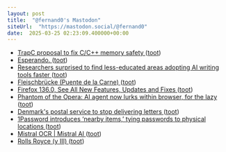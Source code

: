 ```yaml
---
layout: post
title:  "@fernand0's Mastodon"
siteUrl:  "https://mastodon.social/@fernand0"
date:  2025-03-25 02:23:09.400000+00:00
---
```

*  [TrapC proposal to fix C/C++ memory safety ](https://www.infoworld.com/article/3836025/trapc-proposal-to-fix-c-c-memory-safety.htm) ([toot](https://mastodon.social/@fernand0/114220688303693483))
*  [Esperando. ](https://avecesunafoto.wordpress.com/2025/03/24/esperando-2) ([toot](https://mastodon.social/@fernand0/114218929792139696))
*  [Researchers surprised to find less-educated areas adopting AI writing tools faster ](https://arstechnica.com/ai/2025/03/researchers-surprised-to-find-less-educated-areas-adopting-ai-writing-tools-faster) ([toot](https://mastodon.social/@fernand0/114218433183907978))
*  [Fleischbrücke (Puente de la Carne) ](https://www.flickr.com/photos/fernand0/54374724971) ([toot](https://mastodon.social/@fernand0/114218363487239839))
*  [Firefox  136.0, See All New Features, Updates and Fixes ](https://www.mozilla.org/en-US/firefox/136.0/releasenotes) ([toot](https://mastodon.social/@fernand0/114217324364889556))
*  [Phantom of the Opera: AI agent now lurks within browser, for the lazy ](https://www.theregister.com/2025/03/03/phantom_of_the_opera_browser) ([toot](https://mastodon.social/@fernand0/114217082383987243))
*  [Denmark's postal service to stop delivering letters ](https://www.bbc.com/news/articles/ckg8jllq283) ([toot](https://mastodon.social/@fernand0/114216934618167747))
*  [1Password introduces ‘nearby items,’ tying passwords to physical locations ](https://www.engadget.com/cybersecurity/1password-introduces-nearby-items-tying-passwords-to-physical-locations-140040723.htm) ([toot](https://mastodon.social/@fernand0/114216597825696765))
*  [Mistral OCR \| Mistral AI ](https://mistral.ai/news/mistral-oc) ([toot](https://mastodon.social/@fernand0/114215023236686298))
*  [Rolls Royce (y III) ](https://avecesunafoto.wordpress.com/2025/03/23/rolls-royce-y-iii) ([toot](https://mastodon.social/@fernand0/114213235970866293))
